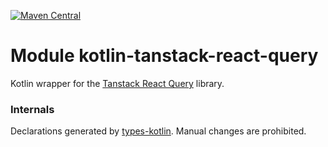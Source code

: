 [![Maven Central](https://img.shields.io/maven-central/v/org.jetbrains.kotlin-wrappers/kotlin-tanstack-react-query)](https://mvnrepository.com/artifact/org.jetbrains.kotlin-wrappers/kotlin-tanstack-react-query)

# Module kotlin-tanstack-react-query

Kotlin wrapper for the [Tanstack React Query](https://github.com/TanStack/query/) library.

### Internals

Declarations generated by [types-kotlin](https://github.com/karakum-team/types-kotlin). Manual changes are prohibited.
